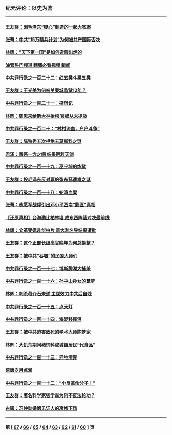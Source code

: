 ### 纪元评论：以史为鉴
---
#### [王友群：因毛泽东“疑心”制造的一起大冤案](../../pages/nsc1028/n13967794.md?04120330) 
#### [张菁：中共“15万精兵计划”为何被共产国际否决](../../pages/nsc1028/n13967677.md?04120330) 
#### [林辉：“天下第一田”是如何造假出炉的](../../pages/nsc1028/n13965823.md?04120330) 
#### [油管热门频道 翻墙必看视频 新闻](ok?04120330)
#### [中共罪行录之一百二十二：红五类斗黑五类](../../pages/nsc1028/n13965024.md?04120330) 
#### [王友群：王光美为何被关秦城监狱12年？](../../pages/nsc1028/n13963422.md?04120330) 
#### [中共罪行录之一百二十一：探母记](../../pages/nsc1028/n13961437.md?04120330) 
#### [林辉：周恩来给斯大林抬棺 官媒从未提及](../../pages/nsc1028/n13961173.md?04120330) 
#### [中共罪行录之一百二十：“村村流血，户户斗争”](../../pages/nsc1028/n13959433.md?04120330) 
#### [王友群：陈独秀五次拒绝去莫斯科之谜](../../pages/nsc1028/n13957232.md?04120330) 
#### [君泽：善恶一念之间 结果迥若天渊](../../pages/nsc1028/n13954961.md?04120330) 
#### [中共罪行录之一百一十九：巫宁坤的炼狱](../../pages/nsc1028/n13953203.md?04120330) 
#### [王友群：投毛泽东反对票的张东荪遭难之谜](../../pages/nsc1028/n13951901.md?04120330) 
#### [中共罪行录之一百一十八：蛇湾血案](../../pages/nsc1028/n13950784.md?04120330) 
#### [张菁：志愿军战俘引出邓小平西南“剿匪”真相](../../pages/nsc1028/n13950241.md?04120330) 
#### [【还原真相】台海勘比柏林墙 成东西阵营对决最前线](../../pages/nsc1028/n13948147.md?04120330) 
#### [林辉：文革受邀赴华拍片 意大利名导结果遭批](../../pages/nsc1028/n13945883.md?04120330) 
#### [王友群：这个正部长级高官晚年为何总挨整？](../../pages/nsc1028/n13943816.md?04120330) 
#### [王友群：被中共“吞噬”的民国大师们](../../pages/nsc1028/n13942620.md?04120330) 
#### [中共罪行录之一百一十七：博斯腾湖大捕杀](../../pages/nsc1028/n13939864.md?04120330) 
#### [中共罪行录之一百一十六：孙中山孙女的噩梦](../../pages/nsc1028/n13937214.md?04120330) 
#### [林辉：刺杀蒋介石未遂 主谋效力中共后自残](../../pages/nsc1028/n13935457.md?04120330) 
#### [中共罪行录之一百一十五：点天灯](../../pages/nsc1028/n13935336.md?04120330) 
#### [中共罪行录之一百一十四：海晏移民泪](../../pages/nsc1028/n13934634.md?04120330) 
#### [王友群：被中共迫害致死的学术大师陈梦家](../../pages/nsc1028/n13932885.md?04120330) 
#### [林辉：大饥荒期间猪饲料成城镇居民“代食品”](../../pages/nsc1028/n13933558.md?04120330) 
#### [中共罪行录之一百一十三：异地清算](../../pages/nsc1028/n13930716.md?04120330) 
#### [荒唐岁月点滴](../../pages/nsc1028/n13931451.md?04120330) 
#### [中共罪行录之一百一十二：“小反革命分子！”](../../pages/nsc1028/n13926295.md?04120330) 
#### [王友群：著名科学家钱学森为何不反法轮功？](../../pages/nsc1028/n13923607.md?04120330) 
#### [古啸：习仲勋婚姻见证人的凄惨下场](../../pages/nsc1028/n13923826.md?04120330) 

---
#### 第 [ [67](./67.md?04120330) / [66](./66.md?04120330) / [65](./65.md?04120330) / [64](./64.md?04120330) / [63](./63.md?04120330) / [62](./62.md?04120330) / [61](./61.md?04120330) / [60](./60.md?04120330) ] 页
